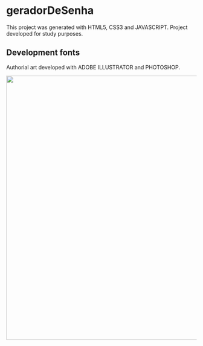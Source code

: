 # geradorDeSenha

This project was generated with HTML5, CSS3 and JAVASCRIPT.
Project developed for study purposes.

## Development fonts

Authorial art developed with ADOBE ILLUSTRATOR and PHOTOSHOP.

 
<div align="center">
<img src="https://user-images.githubusercontent.com/29787356/176184013-df599226-5d93-4bc2-83b0-ed39585f7a54.png" width="700px" />
</div>

